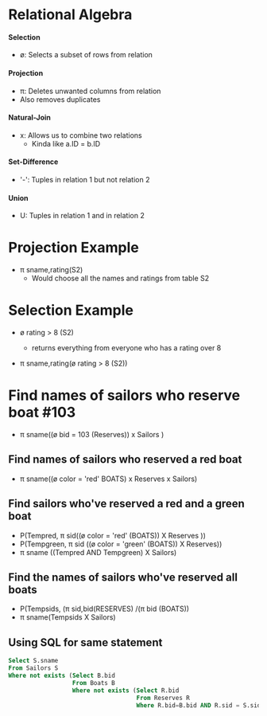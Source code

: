 
# Relational Algebra
#### Selection
- ø: Selects a subset of rows from relation

#### Projection  
- π: Deletes unwanted columns from relation
- Also removes duplicates

#### Natural-Join
- x: Allows us to combine two relations
  - Kinda like a.ID = b.ID

#### Set-Difference
- '-': Tuples in relation 1 but not relation 2

#### Union
- U: Tuples in relation 1 and in relation 2

# Projection Example
- π sname,rating(S2)
  - Would choose all the names and ratings from table S2

# Selection Example
- ø rating > 8 (S2)
  - returns everything from everyone who has a rating over 8

- π sname,rating(ø rating > 8 (S2))

# Find names of sailors who reserve boat #103
- π sname((ø bid = 103 (Reserves)) x Sailors )

## Find names of sailors who reserved a red boat
- π sname((ø color = 'red' BOATS) x Reserves x Sailors)

## Find sailors who've reserved a red and a green boat
- P(Tempred, π sid((ø color = 'red' (BOATS)) X Reserves ))
- P(Tempgreen, π sid ((ø color = 'green' (BOATS)) X Reserves))
- π sname ((Tempred AND Tempgreen) X Sailors)

## Find the names of sailors who've reserved all boats
- P(Tempsids, (π sid,bid(RESERVES) /(π bid (BOATS))
- π sname(Tempsids X Sailors)

## Using SQL for same statement
```SQL
Select S.sname
From Sailors S
Where not exists (Select B.bid
                  From Boats B
                  Where not exists (Select R.bid
                                    From Reserves R
                                    Where R.bid=B.bid AND R.sid = S.sid))
```
